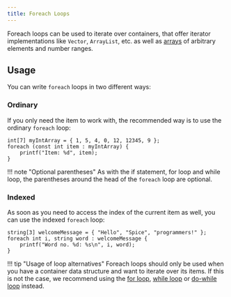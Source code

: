 ```yaml
---
title: Foreach Loops
---
```


Foreach loops can be used to iterate over containers, that offer iterator implementations like `Vector`, `ArrayList`,
etc. as well as [arrays](../arrays) of arbitrary elements and number ranges.

## Usage

You can write `foreach` loops in two different ways:

### Ordinary
If you only need the item to work with, the recommended way is to use the ordinary `foreach` loop:

```spice
int[7] myIntArray = { 1, 5, 4, 0, 12, 12345, 9 };
foreach (const int item : myIntArray) {
    printf("Item: %d", item);
}
```

!!! note "Optional parentheses"
    As with the if statement, for loop and while loop, the parentheses around the head of the `foreach` loop are optional.

### Indexed
As soon as you need to access the index of the current item as well, you can use the indexed `foreach` loop:

```spice
string[3] welcomeMessage = { "Hello", "Spice", "programmers!" };
foreach int i, string word : welcomeMessage {
    printf("Word no. %d: %s\n", i, word);
}
```

!!! tip "Usage of loop alternatives"
    Foreach loops should only be used when you have a container data structure and want to iterate over its items.
    If this is not the case, we recommend using the [for loop](../for-loops), [while loop](../while-loops) or
	[do-while loop](../do-while-loops) instead.